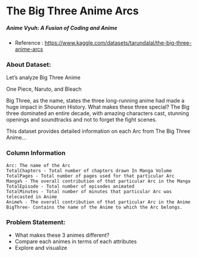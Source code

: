 # The Big Three Anime Arcs
##### Anime Vyuh: A Fusion of Coding and Anime

* Reference : https://www.kaggle.com/datasets/tarundalal/the-big-three-anime-arcs

### About Dataset:

Let’s analyze Big Three Anime

One Piece, Naruto, and Bleach 

Big Three, as the name, states the three long-running anime had made a huge impact in Shounen History. What makes these three special? The Big three dominated an entire decade, with amazing characters cast, stunning openings and soundtracks and not to forget the fight scenes.

This dataset provides detailed information on each Arc from The Big Three Anime…

### Column Information
```
Arc: The name of the Arc
TotalChapters - Total number of chapters drawn In Manga Volume
TotalPages - Total number of pages used for that particular Arc
Manga% - The overall contribution of that particular Arc in the Manga
TotalEpisode - Total number of episodes animated
TotalMinutes - Total number of minutes that particular Arc was telecasted in Anime
Anime% - The overall contribution of that particular Arc in the Anime
BigThree- Contains the name of the Anime to which the Arc belongs.
```

### Problem Statement:
* What makes these 3 animes different?
* Compare each animes in terms of each attributes
* Explore and visualize 


